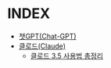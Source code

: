 # INDEX

- [챗GPT(Chat-GPT)](./chatgpt/)
- [클로드(Claude)](./claude/claude_ai_summary.md)
  - [클로드 3.5 사용법 총정리](./claude/claude-3.5-sonnet-complete-guide/)
